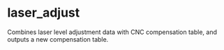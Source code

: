 # laser_adjust
Combines laser level adjustment data with CNC compensation table, and outputs a new compensation table.

